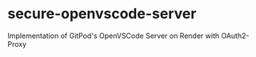 # secure-openvscode-server
Implementation of GitPod's OpenVSCode Server on Render with OAuth2-Proxy

